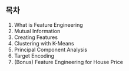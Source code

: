 ## 목차

1. What is Feature Engineering
2. Mutual Information
3. Creating Features
4. Clustering with K-Means
5. Principal Component Analysis
6. Target Encoding
7. (Bonus) Feature Engineering for House Price
